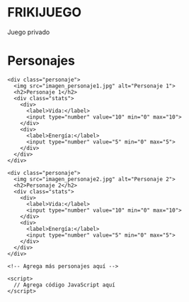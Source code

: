 # FRIKIJUEGO
Juego privado
<!DOCTYPE html>
<html>
  <head>
    <title>Personajes del juego de mesa</title>
    <style>
      /* Agrega estilos CSS aquí */
    </style>
  </head>
  <body>
    <h1>Personajes</h1>

    <div class="personaje">
      <img src="imagen_personaje1.jpg" alt="Personaje 1">
      <h2>Personaje 1</h2>
      <div class="stats">
        <div>
          <label>Vida:</label>
          <input type="number" value="10" min="0" max="10">
        </div>
        <div>
          <label>Energía:</label>
          <input type="number" value="5" min="0" max="5">
        </div>
      </div>
    </div>

    <div class="personaje">
      <img src="imagen_personaje2.jpg" alt="Personaje 2">
      <h2>Personaje 2</h2>
      <div class="stats">
        <div>
          <label>Vida:</label>
          <input type="number" value="10" min="0" max="10">
        </div>
        <div>
          <label>Energía:</label>
          <input type="number" value="5" min="0" max="5">
        </div>
      </div>
    </div>

    <!-- Agrega más personajes aquí -->

    <script>
      // Agrega código JavaScript aquí
    </script>
  </body>
</html>

